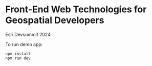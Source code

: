# Front-End Web Technologies for Geospatial Developers
Esri Devsummit 2024

To run demo app: 

```
npm install
npm run dev
```
